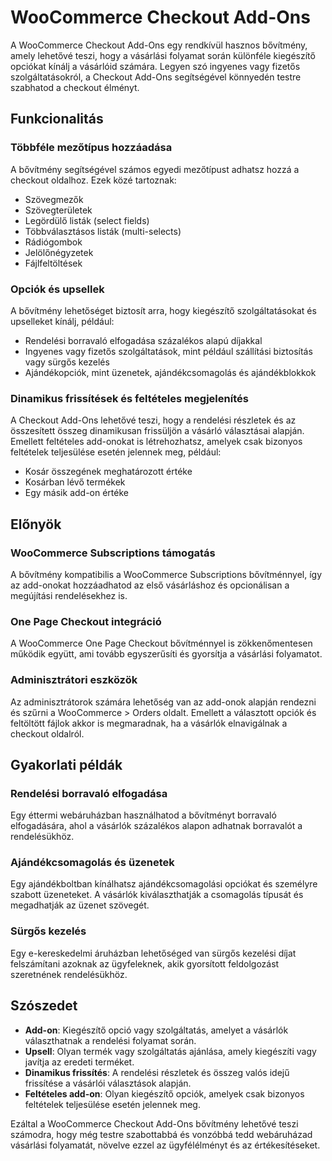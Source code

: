 # WooCommerce Checkout Add-Ons

A WooCommerce Checkout Add-Ons egy rendkívül hasznos bővítmény, amely lehetővé teszi, hogy a vásárlási folyamat során különféle kiegészítő opciókat kínálj a vásárlóid számára. Legyen szó ingyenes vagy fizetős szolgáltatásokról, a Checkout Add-Ons segítségével könnyedén testre szabhatod a checkout élményt.

## Funkcionalitás

### Többféle mezőtípus hozzáadása
A bővítmény segítségével számos egyedi mezőtípust adhatsz hozzá a checkout oldalhoz. Ezek közé tartoznak:
- Szövegmezők
- Szövegterületek
- Legördülő listák (select fields)
- Többválasztásos listák (multi-selects)
- Rádiógombok
- Jelölőnégyzetek
- Fájlfeltöltések

### Opciók és upsellek
A bővítmény lehetőséget biztosít arra, hogy kiegészítő szolgáltatásokat és upselleket kínálj, például:
- Rendelési borravaló elfogadása százalékos alapú díjakkal
- Ingyenes vagy fizetős szolgáltatások, mint például szállítási biztosítás vagy sürgős kezelés
- Ajándékopciók, mint üzenetek, ajándékcsomagolás és ajándékblokkok

### Dinamikus frissítések és feltételes megjelenítés
A Checkout Add-Ons lehetővé teszi, hogy a rendelési részletek és az összesített összeg dinamikusan frissüljön a vásárló választásai alapján. Emellett feltételes add-onokat is létrehozhatsz, amelyek csak bizonyos feltételek teljesülése esetén jelennek meg, például:
- Kosár összegének meghatározott értéke
- Kosárban lévő termékek
- Egy másik add-on értéke

## Előnyök

### WooCommerce Subscriptions támogatás
A bővítmény kompatibilis a WooCommerce Subscriptions bővítménnyel, így az add-onokat hozzáadhatod az első vásárláshoz és opcionálisan a megújítási rendelésekhez is.

### One Page Checkout integráció
A WooCommerce One Page Checkout bővítménnyel is zökkenőmentesen működik együtt, ami tovább egyszerűsíti és gyorsítja a vásárlási folyamatot.

### Adminisztrátori eszközök
Az adminisztrátorok számára lehetőség van az add-onok alapján rendezni és szűrni a WooCommerce > Orders oldalt. Emellett a választott opciók és feltöltött fájlok akkor is megmaradnak, ha a vásárlók elnavigálnak a checkout oldalról.

## Gyakorlati példák

### Rendelési borravaló elfogadása
Egy éttermi webáruházban használhatod a bővítményt borravaló elfogadására, ahol a vásárlók százalékos alapon adhatnak borravalót a rendelésükhöz.

### Ajándékcsomagolás és üzenetek
Egy ajándékboltban kínálhatsz ajándékcsomagolási opciókat és személyre szabott üzeneteket. A vásárlók kiválaszthatják a csomagolás típusát és megadhatják az üzenet szövegét.

### Sürgős kezelés
Egy e-kereskedelmi áruházban lehetőséged van sürgős kezelési díjat felszámítani azoknak az ügyfeleknek, akik gyorsított feldolgozást szeretnének rendelésükhöz.

## Szószedet

- **Add-on**: Kiegészítő opció vagy szolgáltatás, amelyet a vásárlók választhatnak a rendelési folyamat során.
- **Upsell**: Olyan termék vagy szolgáltatás ajánlása, amely kiegészíti vagy javítja az eredeti terméket.
- **Dinamikus frissítés**: A rendelési részletek és összeg valós idejű frissítése a vásárlói választások alapján.
- **Feltételes add-on**: Olyan kiegészítő opciók, amelyek csak bizonyos feltételek teljesülése esetén jelennek meg.

Ezáltal a WooCommerce Checkout Add-Ons bővítmény lehetővé teszi számodra, hogy még testre szabottabbá és vonzóbbá tedd webáruházad vásárlási folyamatát, növelve ezzel az ügyfélélményt és az értékesítéseket.